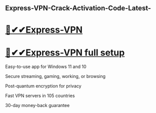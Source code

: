 ## Express-VPN-Crack-Activation-Code-Latest-

# [🚀✔✔Express-VPN](https://tinyurl.com/fhedk7r8)

# [🚀✔✔Express-VPN full setup](https://tinyurl.com/fhedk7r8)

Easy-to-use app for Windows 11 and 10

Secure streaming, gaming, working, or browsing

Post-quantum encryption for privacy

Fast VPN servers in 105 countries

30-day money-back guarantee
